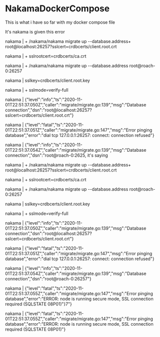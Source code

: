 # NakamaDockerCompose
This is what i have so far with my docker compose file

It's nakama is given this error

nakama        | + /nakama/nakama migrate up --database.address+  root@localhost:26257?sslcert=crdbcerts/client.root.crt 

nakama        | + sslrootcert=crdbcerts/ca.crt 

nakama        | + /nakama/nakama migrate up --database.address root@roach-0:26257 

nakama        | sslkey=crdbcerts/client.root.key 

nakama        | + sslmode=verify-full 

nakama        | {"level":"info","ts":"2020-11-01T22:51:37.050Z","caller":"migrate/migrate.go:139","msg":"Database 
connection","dsn":"root@localhost:26257?sslcert=crdbcerts/client.root.crt"} 

nakama        | {"level":"fatal","ts":"2020-11-01T22:51:37.051Z","caller":"migrate/migrate.go:147","msg":"Error pinging database","error":"dial tcp 127.0.0.1:26257: 
connect: connection refused"} 

nakama        | {"level":"info","ts":"2020-11-01T22:51:37.054Z","caller":"migrate/migrate.go:139","msg":"Database connection","dsn":"root@roach-0:2625, it's saying          

nakama        | + /nakama/nakama migrate up --database.address+  root@localhost:26257?sslcert=crdbcerts/client.root.crt 

nakama        | + sslrootcert=crdbcerts/ca.crt 

nakama        | + /nakama/nakama migrate up --database.address root@roach-0:26257 

nakama        | sslkey=crdbcerts/client.root.key 

nakama        | + sslmode=verify-full 

nakama        | {"level":"info","ts":"2020-11-01T22:51:37.050Z","caller":"migrate/migrate.go:139","msg":"Database connection","dsn":"root@localhost:26257?sslcert=crdbcerts/client.root.crt"} 

nakama        | {"level":"fatal","ts":"2020-11-01T22:51:37.051Z","caller":"migrate/migrate.go:147","msg":"Error pinging database","error":"dial tcp 127.0.0.1:26257: connect: connection refused"} 

nakama        | {"level":"info","ts":"2020-11-01T22:51:37.054Z","caller":"migrate/migrate.go:139","msg":"Database connection","dsn":"root@roach-0:26257"} 

nakama        | {"level":"fatal","ts":"2020-11-01T22:51:37.055Z","caller":"migrate/migrate.go:147","msg":"Error pinging database","error":"ERROR: node is running secure mode, SSL connection required (SQLSTATE 08P01)"}7"} 

nakama        | {"level":"fatal","ts":"2020-11-01T22:51:37.055Z","caller":"migrate/migrate.go:147","msg":"Error pinging database","error":"ERROR: node is running secure mode, SSL connection required (SQLSTATE 08P01)"}
